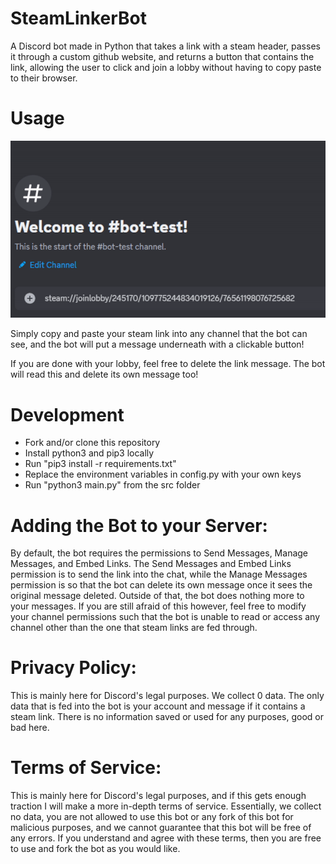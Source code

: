 # SteamLinkerBot

A Discord bot made in Python that takes a link with a steam header, passes it through a custom github website, and returns a button that contains the link, allowing the user to click and join a lobby without having to copy paste to their browser.

# Usage

![ ](https://github.com/CarterPhan/SteamLinkerBot/blob/main/images/steamlinker.gif)

Simply copy and paste your steam link into any channel that the bot can see, and the bot will put a message underneath with a clickable button!

If you are done with your lobby, feel free to delete the link message. The bot will read this and delete its own message too!

# Development

-   Fork and/or clone this repository
-   Install python3 and pip3 locally
-   Run "pip3 install -r requirements.txt"
-   Replace the environment variables in config.py with your own keys
-   Run "python3 main.py" from the src folder

# Adding the Bot to your Server:

By default, the bot requires the permissions to Send Messages, Manage Messages, and Embed Links. The Send Messages and Embed Links permission is to send the link into the chat, while the Manage Messages permission is so that the bot can delete its own message once it sees the original message deleted. Outside of that, the bot does nothing more to your messages. If you are still afraid of this however, feel free to modify your channel permissions such that the bot is unable to read or access any channel other than the one that steam links are fed through.

# Privacy Policy:

This is mainly here for Discord's legal purposes. We collect 0 data. The only data that is fed into the bot is your account and message if it contains a steam link. There is no information saved or used for any purposes, good or bad here.

# Terms of Service:

This is mainly here for Discord's legal purposes, and if this gets enough traction I will make a more in-depth terms of service. Essentially, we collect no data, you are not allowed to use this bot or any fork of this bot for malicious purposes, and we cannot guarantee that this bot will be free of any errors. If you understand and agree with these terms, then you are free to use and fork the bot as you would like.
